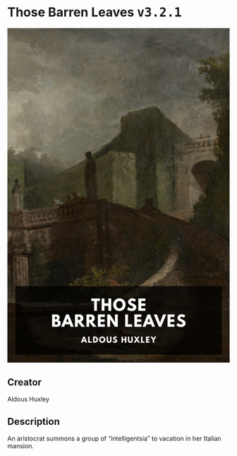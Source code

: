 
# Those Barren Leaves <kbd>v3.2.1</kbd>

<center>
  <img src="./cover-1024.jpg"/>
</center>

## Creator
Aldous Huxley

## Description
An aristocrat summons a group of “intelligentsia” to vacation in her Italian mansion.
